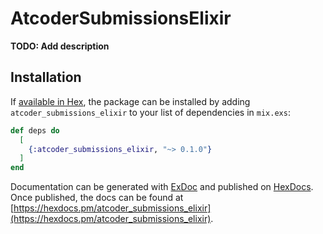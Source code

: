 # AtcoderSubmissionsElixir

**TODO: Add description**

## Installation

If [available in Hex](https://hex.pm/docs/publish), the package can be installed
by adding `atcoder_submissions_elixir` to your list of dependencies in `mix.exs`:

```elixir
def deps do
  [
    {:atcoder_submissions_elixir, "~> 0.1.0"}
  ]
end
```

Documentation can be generated with [ExDoc](https://github.com/elixir-lang/ex_doc)
and published on [HexDocs](https://hexdocs.pm). Once published, the docs can
be found at [https://hexdocs.pm/atcoder_submissions_elixir](https://hexdocs.pm/atcoder_submissions_elixir).

